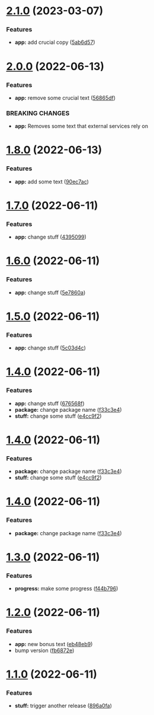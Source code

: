 # [2.1.0](https://github.com/GrumpyPirate/semantic-release-test/compare/v2.0.0...v2.1.0) (2023-03-07)


### Features

* **app:** add crucial copy ([5ab6d57](https://github.com/GrumpyPirate/semantic-release-test/commit/5ab6d57c64882bd270ca705d4d2527649c0d51cf))

# [2.0.0](https://github.com/GrumpyPirate/semantic-release-test/compare/v1.8.0...v2.0.0) (2022-06-13)


### Features

* **app:** remove some crucial text ([56865df](https://github.com/GrumpyPirate/semantic-release-test/commit/56865df40d4564c0baab468f060375f09aeb2e3f))


### BREAKING CHANGES

* **app:** Removes some text that external services rely on

# [1.8.0](https://github.com/GrumpyPirate/semantic-release-test/compare/v1.7.0...v1.8.0) (2022-06-13)


### Features

* **app:** add some text ([90ec7ac](https://github.com/GrumpyPirate/semantic-release-test/commit/90ec7ac920a39a57d5f1f406292e4e14a402c319))

# [1.7.0](https://github.com/GrumpyPirate/semantic-release-test/compare/v1.6.0...v1.7.0) (2022-06-11)


### Features

* **app:** change stuff ([4395099](https://github.com/GrumpyPirate/semantic-release-test/commit/43950994b7591f39a0dae17a188f9e0f38deefac))

# [1.6.0](https://github.com/GrumpyPirate/semantic-release-test/compare/v1.5.0...v1.6.0) (2022-06-11)


### Features

* **app:** change stuff ([5e7860a](https://github.com/GrumpyPirate/semantic-release-test/commit/5e7860ab0dd20202cc916fe0fc2a82fc8d8ebac8))

# [1.5.0](https://github.com/GrumpyPirate/semantic-release-test/compare/v1.4.0...v1.5.0) (2022-06-11)


### Features

* **app:** change stuff ([5c03d4c](https://github.com/GrumpyPirate/semantic-release-test/commit/5c03d4cbbb235efd4e0cfefef0651092c5ba2fff))

# [1.4.0](https://github.com/GrumpyPirate/semantic-release-test/compare/v1.3.0...v1.4.0) (2022-06-11)


### Features

* **app:** change stuff ([676568f](https://github.com/GrumpyPirate/semantic-release-test/commit/676568fc9f590dd48f1210436c7cf04b0a205be1))
* **package:** change package name ([f33c3e4](https://github.com/GrumpyPirate/semantic-release-test/commit/f33c3e4c2fdb219c4d1ffa0a9e4bc724dd294f7d))
* **stuff:** change some stuff ([e4cc9f2](https://github.com/GrumpyPirate/semantic-release-test/commit/e4cc9f28c7e435aab085456c6962de7030bafd74))

# [1.4.0](https://github.com/GrumpyPirate/semantic-release-test/compare/v1.3.0...v1.4.0) (2022-06-11)


### Features

* **package:** change package name ([f33c3e4](https://github.com/GrumpyPirate/semantic-release-test/commit/f33c3e4c2fdb219c4d1ffa0a9e4bc724dd294f7d))
* **stuff:** change some stuff ([e4cc9f2](https://github.com/GrumpyPirate/semantic-release-test/commit/e4cc9f28c7e435aab085456c6962de7030bafd74))

# [1.4.0](https://github.com/GrumpyPirate/semantic-release-test/compare/v1.3.0...v1.4.0) (2022-06-11)


### Features

* **package:** change package name ([f33c3e4](https://github.com/GrumpyPirate/semantic-release-test/commit/f33c3e4c2fdb219c4d1ffa0a9e4bc724dd294f7d))

# [1.3.0](https://github.com/GrumpyPirate/semantic-release-test/compare/v1.2.0...v1.3.0) (2022-06-11)


### Features

* **progress:** make some progress ([f44b796](https://github.com/GrumpyPirate/semantic-release-test/commit/f44b7968d69de4ded29723f6baf4ca2437690170))

# [1.2.0](https://github.com/GrumpyPirate/semantic-release-test/compare/v1.1.0...v1.2.0) (2022-06-11)


### Features

* **app:** new bonus text ([eb48eb9](https://github.com/GrumpyPirate/semantic-release-test/commit/eb48eb9e36cdc1748f226afb661d69639bbbc097))
* bump version ([fb6872e](https://github.com/GrumpyPirate/semantic-release-test/commit/fb6872ee8d13cb3eec017889b2f06b5e093806d9))

# [1.1.0](https://github.com/GrumpyPirate/semantic-release-test/compare/v1.0.0...v1.1.0) (2022-06-11)


### Features

* **stuff:** trigger another release ([896a0fa](https://github.com/GrumpyPirate/semantic-release-test/commit/896a0fab54df68f943c148ef042b0064a9ff6353))
